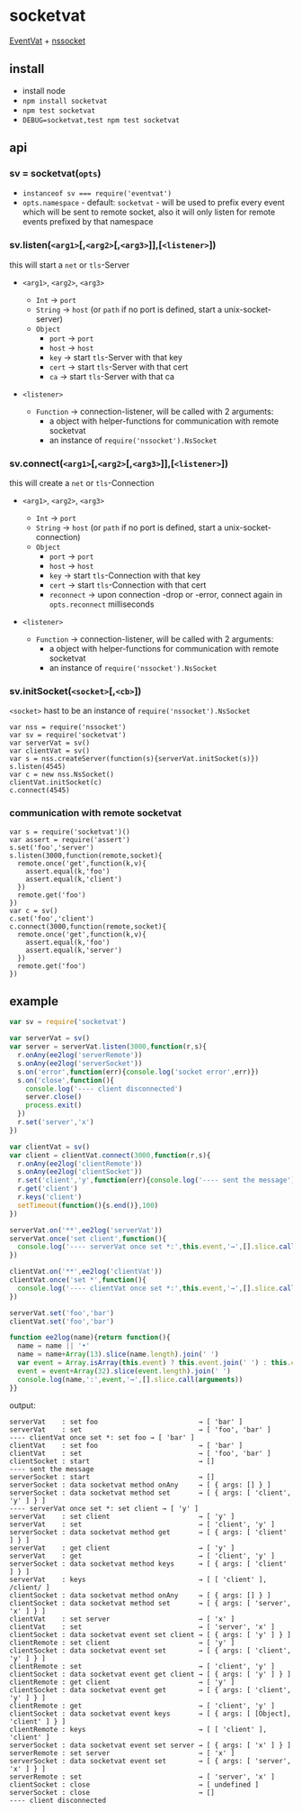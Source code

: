 # socketvat

[EventVat] + [nssocket]

[EventVat]: https://github.com/hij1nx/EventVat
[nssocket]: https://github.com/nodejitsu/nssocket

## install

* install node
* `npm install socketvat`
* `npm test socketvat`
* `DEBUG=socketvat,test npm test socketvat`

## api

### sv = socketvat(`opts`)

* `instanceof sv === require('eventvat')`
* `opts.namespace` - default: `socketvat` - will be used to prefix every event
  which will be sent to remote socket, also it will only listen for remote 
  events prefixed by that namespace

### sv.listen(`<arg1>`[,`<arg2>`[,`<arg3>`]],[`<listener>`])

this will start a `net` or `tls`-Server

* `<arg1>`, `<arg2>`, `<arg3>`
    * `Int` → `port`
    * `String` → `host` (or `path` if no port is defined, start a 
      unix-socket-server)
    * `Object`
        * `port` → `port`
        * `host` → `host`
        * `key` → start `tls`-Server with that key
        * `cert` → start `tls`-Server with that cert
        * `ca` → start `tls`-Server with that ca
        
* `<listener>`
    * `Function` → connection-listener, will be called with 2 arguments:
        * a object with helper-functions for communication with remote socketvat
        * an instance of `require('nssocket').NsSocket`

### sv.connect(`<arg1>`[,`<arg2>`[,`<arg3>`]],[`<listener>`])

this will create a `net` or `tls`-Connection

* `<arg1>`, `<arg2>`, `<arg3>`
    * `Int` → `port`
    * `String` → `host` (or `path` if no port is defined, start a 
      unix-socket-connection)
    * `Object`
        * `port` → `port`
        * `host` → `host`
        * `key` → start `tls`-Connection with that key
        * `cert` → start `tls`-Connection with that cert
        * `reconnect` → upon connection -drop or -error, connect again in 
          `opts.reconnect` milliseconds
        
* `<listener>`
    * `Function` → connection-listener, will be called with 2 arguments:
        * a object with helper-functions for communication with remote socketvat
        * an instance of `require('nssocket').NsSocket`

### sv.initSocket(`<socket>`[,`<cb>`])

`<socket>` hast to be an instance of `require('nssocket').NsSocket`

```
var nss = require('nssocket')
var sv = require('socketvat')
var serverVat = sv()
var clientVat = sv()
var s = nss.createServer(function(s){serverVat.initSocket(s)})
s.listen(4545)
var c = new nss.NsSocket()
clientVat.initSocket(c)
c.connect(4545)
```
        
### communication with remote socketvat

```
var s = require('socketvat')()
var assert = require('assert')
s.set('foo','server')
s.listen(3000,function(remote,socket){
  remote.once('get',function(k,v){
    assert.equal(k,'foo')
    assert.equal(k,'client')
  })
  remote.get('foo')
})
var c = sv()
c.set('foo','client')
c.connect(3000,function(remote,socket){
  remote.once('get',function(k,v){
    assert.equal(k,'foo')
    assert.equal(k,'server')
  })
  remote.get('foo')
})
```

## example

``` javascript
var sv = require('socketvat')

var serverVat = sv()
var server = serverVat.listen(3000,function(r,s){
  r.onAny(ee2log('serverRemote'))
  s.onAny(ee2log('serverSocket'))
  s.on('error',function(err){console.log('socket error',err)})
  s.on('close',function(){
    console.log('---- client disconnected')
    server.close()
    process.exit()
  })
  r.set('server','x')
})

var clientVat = sv()
var client = clientVat.connect(3000,function(r,s){
  r.onAny(ee2log('clientRemote'))
  s.onAny(ee2log('clientSocket'))
  r.set('client','y',function(err){console.log('---- sent the message')})
  r.get('client')
  r.keys('client')
  setTimeout(function(){s.end()},100)
})

serverVat.on('**',ee2log('serverVat'))
serverVat.once('set client',function(){
  console.log('---- serverVat once set *:',this.event,'→',[].slice.call(arguments))
})

clientVat.on('**',ee2log('clientVat'))
clientVat.once('set *',function(){
  console.log('---- clientVat once set *:',this.event,'→',[].slice.call(arguments))
})

serverVat.set('foo','bar')
clientVat.set('foo','bar')

function ee2log(name){return function(){
  name = name || '•'
  name = name+Array(13).slice(name.length).join(' ')
  var event = Array.isArray(this.event) ? this.event.join(' ') : this.event
  event = event+Array(32).slice(event.length).join(' ')
  console.log(name,':',event,'→',[].slice.call(arguments))
}}
```

output:

```
serverVat    : set foo                         → [ 'bar' ]
serverVat    : set                             → [ 'foo', 'bar' ]
---- clientVat once set *: set foo → [ 'bar' ]
clientVat    : set foo                         → [ 'bar' ]
clientVat    : set                             → [ 'foo', 'bar' ]
clientSocket : start                           → []
---- sent the message
serverSocket : start                           → []
serverSocket : data socketvat method onAny     → [ { args: [] } ]
serverSocket : data socketvat method set       → [ { args: [ 'client', 'y' ] } ]
---- serverVat once set *: set client → [ 'y' ]
serverVat    : set client                      → [ 'y' ]
serverVat    : set                             → [ 'client', 'y' ]
serverSocket : data socketvat method get       → [ { args: [ 'client' ] } ]
serverVat    : get client                      → [ 'y' ]
serverVat    : get                             → [ 'client', 'y' ]
serverSocket : data socketvat method keys      → [ { args: [ 'client' ] } ]
serverVat    : keys                            → [ [ 'client' ], /client/ ]
clientSocket : data socketvat method onAny     → [ { args: [] } ]
clientSocket : data socketvat method set       → [ { args: [ 'server', 'x' ] } ]
clientVat    : set server                      → [ 'x' ]
clientVat    : set                             → [ 'server', 'x' ]
clientSocket : data socketvat event set client → [ { args: [ 'y' ] } ]
clientRemote : set client                      → [ 'y' ]
clientSocket : data socketvat event set        → [ { args: [ 'client', 'y' ] } ]
clientRemote : set                             → [ 'client', 'y' ]
clientSocket : data socketvat event get client → [ { args: [ 'y' ] } ]
clientRemote : get client                      → [ 'y' ]
clientSocket : data socketvat event get        → [ { args: [ 'client', 'y' ] } ]
clientRemote : get                             → [ 'client', 'y' ]
clientSocket : data socketvat event keys       → [ { args: [ [Object], 'client' ] } ]
clientRemote : keys                            → [ [ 'client' ], 'client' ]
serverSocket : data socketvat event set server → [ { args: [ 'x' ] } ]
serverRemote : set server                      → [ 'x' ]
serverSocket : data socketvat event set        → [ { args: [ 'server', 'x' ] } ]
serverRemote : set                             → [ 'server', 'x' ]
clientSocket : close                           → [ undefined ]
serverSocket : close                           → []
---- client disconnected
```

